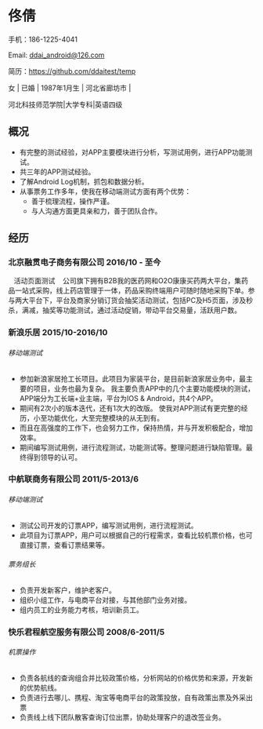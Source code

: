 # 佟倩


手机：186-1225-4041

Email: ddai_android@126.com

简历：https://github.com/ddaitest/temp

女 | 已婚 | 1987年1月生 | 河北省廊坊市 |

河北科技师范学院|大学专科|英语四级

## 概况

- 有完整的测试经验，对APP主要模块进行分析，写测试用例，进行APP功能测试。
- 共三年的APP测试经验。
- 了解Android Log机制，抓包和数据分析。
- 从事票务工作多年，使我在移动端测试方面有两个优势：
	- 善于梳理流程，操作严谨。
	- 与人沟通方面更具亲和力，善于团队合作。

## 经历

### 北京融贯电子商务有限公司 2016/10 - 至今
    活动页面测试
    公司旗下拥有B2B我的医药网和O2O康康买药两大平台，集药品一站式采购，线上药店管理于一体，药品采购终端用户可随时随地采购下单。参与两大平台下，平台及商家分销订货会抽奖活动测试，包括PC及H5页面，涉及秒杀，满减，抽奖等功能测试，通过活动促销，带动平台交易量，活跃用户数。


### 新浪乐居  2015/10-2016/10
###### 移动端测试

- 参加新浪家居抢工长项目。此项目为家装平台，是目前新浪家居业务中，最主要的项目，业务也最为复杂。 我主要负责APP中的几个主要功能模块的测试，APP端分为工长端+业主端，平台为IOS & Android，共4个APP。
- 期间有2次小的版本迭代，还有1次大的改版。 使我对APP测试有更完整的经历，小至功能优化，大至完整模块的从无到有。
- 而且在高强度的工作下，也会努力工作，保持热情，并与开发积极配合，增加效率。
- 期间编写测试用例，进行流程测试，功能测试等。整理问题进行缺陷管理。最终得到领导的认可。

### 中航联商务有限公司   2011/5-2013/6

###### 移动端测试

- 测试公司开发的订票APP，编写测试用例，进行流程测试。
- 此项目为订票APP，用户可以根据自己的行程需求，查看比较机票价格，也可直接订票，查看订票结果等。

###### 票务组长

- 负责开发新客户，维护老客户。
- 组织小组工作，与电商平台对接，与其他部门业务对接。
- 组内员工的业务能力考核，培训新员工。

### 快乐君程航空服务有限公司   2008/6-2011/5

###### 机票操作

- 负责各航线的查询组合并比较政策价格，分析网站的价格优势和来源，开发新的优势航线。
- 负责进行去哪儿、携程、淘宝等电商平台的政策投放，自有政策出票及外采出票
- 负责线上线下团队散客查询订位出票，协助处理客户的退改签业务。

